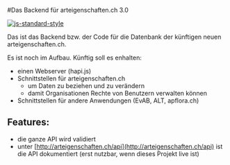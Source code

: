 #Das Backend für arteigenschaften.ch 3.0

[![js-standard-style](https://img.shields.io/badge/license-ISC-brightgreen.svg)](https://github.com/FNSKtZH/artendb/blob/master/License.md)

Das ist das Backend bzw. der Code für die Datenbank der künftigen neuen arteigenschaften.ch.

Es ist noch im Aufbau. Künftig soll es enhalten:

* einen Webserver (hapi.js)
* Schnittstellen für arteigenschaften.ch
  * um Daten zu beziehen und zu verändern
  * damit Organisationen Rechte von Benutzern verwalten können
* Schnittstellen für andere Anwendungen (EvAB, ALT, apflora.ch)

## Features:

* die ganze API wird validiert
* unter [http://arteigenschaften.ch/api](http://arteigenschaften.ch/api) ist die API dokumentiert (erst nutzbar, wenn dieses Projekt live ist) 
